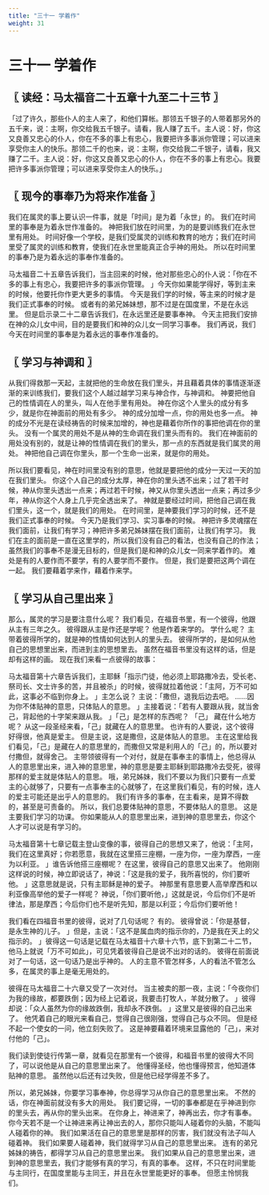```yaml
---
title: "三十一 学着作"
weight: 31
---
```


# 三十一 学着作


## 〖 读经：马太福音二十五章十九至二十三节 〗

「过了许久，那些仆人的主人来了，和他们算帐。那领五千银子的人带着那另外的五千来，说：主啊，你交给我五千银子。请看，我人赚了五千。主人说：好，你这又良善又忠心的仆人，你在不多的事上有忠心，我要把许多事派你管理；可以进来享受你主人的快乐。那领二千的也来，说：主啊，你交给我二千银子，请看，我又赚了二千。主人说：好，你这又良善又忠心的仆人，你在不多的事上有忠心。我要把许多事派你管理；可以进来享受你主人的快乐。」

## 〖 现今的事奉乃为将来作准备 〗

我们在属灵的事上要认识一件事，就是「时间」是为着「永世」的。
我们在时间里的事奉是为着永世作准备的。
神把我们放在时间里，为的是要训练我们在永世里有用处。
时间好像一个学校，是我们受属灵的训练和教育的地方；我们在时间里受了属灵的训练和教育，使我们在永世里能真正合乎神的用处。
所以在时间里的事奉乃是为着永远的事奉作准备的。

马太福音二十五章告诉我们，当主回来的时候，他对那些忠心的仆人说：「你在不多的事上有忠心，我要把许多的事派你管理。
」今天你如果能学得好，等到主来的时候，他要托你作更大更多的事情。
今天是我们学的时候，等主来的时候才是我们正式事奉的时候。
或者有的弟兄姊妹想，那不过是在国度里，不是在永远里。
但是启示录二十二章告诉我们，在永远里还是要事奉神。
今天主把我们安排在神的众儿女中间，目的是要我们和神的众儿女一同学习事奉。
我们再说，我们今天在时间里的事奉是为着永远的事奉作准备的。

## 〖 学习与神调和 〗

从我们得救那一天起，主就把他的生命放在我们里头，并且藉着具体的事情逐渐逐渐的来训练我们，要我们这个人越过越学习来与神合作，与神调和。
神要把他自己的性情调在人的里头，叫人在他手里有用处。
神在你这个人里头的成分有多少，就是你在神面前的用处有多少。
神的成分加增一点，你的用处也多一点。
神的成分不光是在读经祷告的时候来加增的，神也是藉着你所作的事把他调在你的里头。
没有一个属灵的用处不是从神的生命调在我们里头而有的。
我们在神面前的用处没有别的，就是让神的性情调在我们的里头，那一点的东西就是我们属灵的用处。
神把他自己调在你里头，那一个生命一出来，就是你的用处。

所以我们要看见，神在时间里没有别的意思，他就是要把他的成分一天过一天的加在我们里头。
你这个人自己的成分太厚，神在你的里头透不出来；过了若干时候，神从你里头透出一点来；再过若干时候，神又从你里头透出一点来；再过多少年，神从你这个人身上几乎完全透出来了。
神就是要经过时间，把他自己调在我们里头，这一个，就是我们的用处。
在时间里，是神要我们学习的时候，还不是我们正式事奉的时候。
今天乃是我们学习、实习事奉的时候。
神把许多灵魂摆在我们面前，让我们有学习；神把许多弟兄姊妹摆在我们面前，让我们有学习。
我们在主的面前是一直在这里学的，所以我们没有自己的看法，也没有自己的作法；虽然我们的事奉不是漫无目标的，但是我们是和神的众儿女一同来学着作的。
难处是有的人要作而不要学，有的人要学而不要作。
但是，我们是要把这两个调在一起。
我们要藉着学来作，藉着作来学。

## 〖 学习从自己里出来 〗

那么，属灵的学习是要注意什么呢？
我们看见，在福音书里，有一个彼得，他跟从主有三年之久。
彼得跟从主是作还是学呢？
他是作着来学的。
学什么呢？
主带着彼得所学的，就是神的性情如何达到人的里头去。
彼得所学的，是如何从他自己的思想里出来，而进到主的思想里去。
虽然在福音书里没有这样的话，但是却有这样的画。
现在我们来看一点彼得的故事：

马太福音第十六章告诉我们，主耶稣「指示门徒，他必须上耶路撒冷去，受长老、祭司长、文士许多的苦，并且被杀」的时候，彼得就拉着他说：「主阿，万不可如此，这事必不临到你身上。
」主怎么说？
主说：「撒但，退我后边去吧。
……因为你不体贴神的意思，只体贴人的意思。
」主接着说：「若有人要跟从我，就当舍己，背起他的十字架来跟从我。
」「己」是怎样的东西呢？
「己」
藏在什么地方呢？
从这一段圣经来看，「己」就藏在人的意思里。
也许有的人要说，这个彼得好得很，他真是爱主。
但是主说，这是撒但，这是体贴人的意思。
主在这里给我们看见，「己」是藏在人的意思里的，而撒但又常是利用人的「己」的，所以要对付撒但，就得舍己。
主带领彼得有一个对付，就是在事奉主的事情上，他总得从人的意思里出来，进入神的意思里，神的意思是要主耶稣到耶路撒冷去受死，彼得那样的爱主就是体贴人的意思。
哦，弟兄姊妹，我们不要以为我们只要有一点爱主的心就够了，只要有一点事奉主的心就够了，在这里我们看见，有的时候，连人的爱主可能还是出乎人的意思的。
我们有许多的事奉，在主看来，是算不得数的，甚至是可责备的。
所以，我们总要体贴神的意思，不要体贴人的意思。
这是主要我们学习的功课。
你如果能从人的意思里出来，进到神的意思里去，你这个人才可以说是有学习的。

马太福音第十七章记载主登山变像的事，彼得自己的思想又来了，他说：「主阿，我们在这里真好；你若愿意，我就在这里搭三座棚，一座为你，一座为摩西，一座为以利亚。
」谁告诉他搭三座棚呢？
在这里，彼得自己的意思又出来了。
他刚刚这样说的时候，神立即说话了，神说：「这是我的爱子，我所喜悦的，你们要听他。
」这意思就是说，只有主耶稣是神的爱子。
神那里有意思要人高举摩西和以利亚像高举他的爱子一样呢？
神说，「你们要听他，」这就是说，今后你们不是听律法，那是摩西；今后你们也不是听先知，那是以利亚；今后你们要听他！

我们看在四福音书里的彼得，说对了几句话呢？
有的。
彼得曾说：「你是基督，是永生神的儿子。
」但是，主说：「这不是属血肉的指示你的，乃是我在天上的父指示的。
」彼得这一句话是记载在马太福音十六章十六节，底下到第二十二节，他马上就说「万不可如此」，可见凭着彼得自己是说不出对的话的。
彼得在前面说对了一句话，这一句话乃是出乎神的。
人的主意不管怎样多，人的看法不管怎么多，在属灵的事上是毫无用处的。

彼得在马太福音二十六章又受了一次对付。
当主被卖的那一夜，主说：「今夜你们为我的缘故，都要跌倒；因为经上记着说，我要击打牧人，羊就分散了。
」彼得却说：「众人虽然为你的缘故跌倒，我却永不跌倒。
」这里又是彼得的自己出来了。
他凭着自己的眼光来看自己，觉得自己很刚强，觉得自己与众不同。
但是经不起一个使女的一问，他立刻失败了。
这是神要藉着环境来显露他的「己」，来对付他的「己」。

我们读到使徒行传第一章，就看见在那里有一个彼得，和福音书里的彼得大不同了，可以说他是从自己的意思里出来了。
他懂得圣经，他也懂得预言，他知道体贴神的意思。
虽然他以后还有过失败，但是他已经学得差不多了。

所以，弟兄姊妹，你要学习事奉神，你总得学习从你自己的意思里出来。
不然的话，你在神面前就没有多大的用处。
我们要记得，一切的事奉都是在乎神进到你的里头去，再从你的里头出来。
在你身上，神进来了，神再出去，你才有事奉。
你今天若不是一个让神进来再让神出去的人，那你只能叫人碰着你的头脑，不能叫人碰着你的神。
我们如果活在自己的意思里是那样的厉害，我们就没有法子叫人碰着神。
我们如果要人碰着神，我们就得学习从自己的意思里出来。
连有的弟兄姊妹的祷告，都得学习从自己的意思里出来。
我们如果从自己的意思里出来，进到神的意思里去，我们才能够有真的学习，有真的事奉。
这样，不只在时间里能与主同行，在国度里能与主同王，并且在永世里能更好的事奉。
但愿主怜悯我们。
